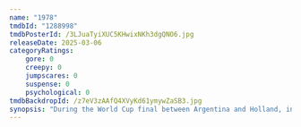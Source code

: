 ```yaml
---
name: "1978"
tmdbId: "1288998"
tmdbPosterId: /3LJuaTyiXUC5KHwixNKh3dgQNO6.jpg
releaseDate: 2025-03-06
categoryRatings:
    gore: 0
    creepy: 0
    jumpscares: 0
    suspense: 0
    psychological: 0
tmdbBackdropId: /z7eV3zAAfQ4XVyKd61ymywZaSB3.jpg
synopsis: "During the World Cup final between Argentina and Holland, in times of military dictatorship, a group of torturers kidnap a group of young people. What begins as an inhumane interrogation turns into hell: the wrong group has been kidnapped."
---
```

